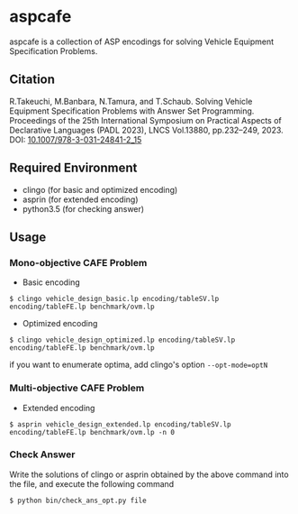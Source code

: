# aspcafe
aspcafe is a collection of ASP encodings for solving Vehicle Equipment Specification Problems.

## Citation

R.Takeuchi, M.Banbara, N.Tamura, and T.Schaub.
Solving Vehicle Equipment Specification Problems with Answer Set Programming.
Proceedings of the 25th International Symposium on Practical Aspects of Declarative Languages
(PADL 2023), LNCS Vol.13880, pp.232–249, 2023.
DOI: [10.1007/978-3-031-24841-2_15](http://dx.doi.org/10.1007/978-3-031-24841-2_15)

## Required Environment
- clingo (for basic and optimized encoding)
- asprin (for extended encoding)
- python3.5 (for checking answer)

## Usage
### Mono-objective CAFE Problem
- Basic encoding
```
$ clingo vehicle_design_basic.lp encoding/tableSV.lp encoding/tableFE.lp benchmark/ovm.lp
```
  
- Optimized encoding
```
$ clingo vehicle_design_optimized.lp encoding/tableSV.lp encoding/tableFE.lp benchmark/ovm.lp
```
	
if you want to enumerate optima, add clingo's option `--opt-mode=optN`
  
### Multi-objective CAFE Problem
- Extended encoding
```
$ asprin vehicle_design_extended.lp encoding/tableSV.lp encoding/tableFE.lp benchmark/ovm.lp -n 0
```
	
### Check Answer
Write the solutions of clingo or asprin obtained by the above command into the file, 
and execute the following command
```
$ python bin/check_ans_opt.py file
```


